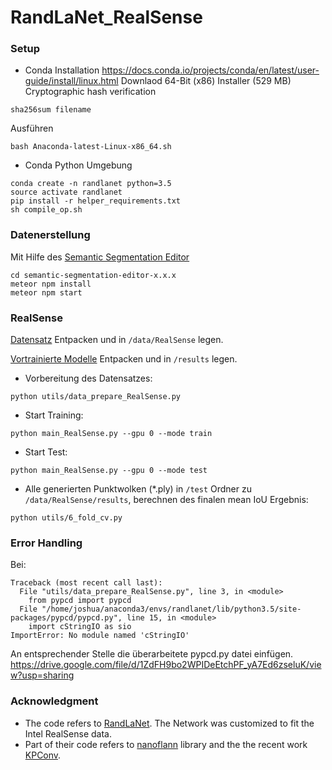 # RandLaNet_RealSense

### Setup
 
- Conda Installation
https://docs.conda.io/projects/conda/en/latest/user-guide/install/linux.html
Downlaod 64-Bit (x86) Installer (529 MB)
Cryptographic hash verification
```
sha256sum filename
```
Ausführen
```
bash Anaconda-latest-Linux-x86_64.sh
```
- Conda Python Umgebung
```
conda create -n randlanet python=3.5
source activate randlanet
pip install -r helper_requirements.txt
sh compile_op.sh
```
### Datenerstellung
Mit Hilfe des <a href="https://github.com/Hitachi-Automotive-And-Industry-Lab/semantic-segmentation-editor">Semantic Segmentation Editor</a>
```
cd semantic-segmentation-editor-x.x.x
meteor npm install
meteor npm start
```
### RealSense
<a href="https://drive.google.com/drive/folders/15aaEMAotSZ8yBlIyjnopuvXhv9giM6xo?usp=sharing">Datensatz</a>
Entpacken und in `/data/RealSense` legen.

<a href="https://drive.google.com/drive/folders/15aaEMAotSZ8yBlIyjnopuvXhv9giM6xo?usp=sharing">Vortrainierte Modelle</a>
Entpacken und in `/results` legen.

- Vorbereitung des Datensatzes:
```
python utils/data_prepare_RealSense.py
```
- Start Training:
```
python main_RealSense.py --gpu 0 --mode train
```
- Start Test:
```
python main_RealSense.py --gpu 0 --mode test
```
- Alle generierten Punktwolken (*.ply) in `/test` Ordner zu `/data/RealSense/results`, berechnen des finalen mean IoU Ergebnis:
```
python utils/6_fold_cv.py
```

### Error Handling
Bei:
```
Traceback (most recent call last):
  File "utils/data_prepare_RealSense.py", line 3, in <module>
    from pypcd import pypcd 
  File "/home/joshua/anaconda3/envs/randlanet/lib/python3.5/site-packages/pypcd/pypcd.py", line 15, in <module>
    import cStringIO as sio
ImportError: No module named 'cStringIO'
```
An entsprechender Stelle die überarbeitete pypcd.py datei einfügen. https://drive.google.com/file/d/1ZdFH9bo2WPIDeEtchPF_yA7Ed6zseluK/view?usp=sharing

### Acknowledgment
-  The code refers to <a href="https://github.com/QingyongHu/RandLA-Net">RandLaNet</a>. The Network was customized to fit the Intel RealSense data.
-  Part of their code refers to <a href="https://github.com/jlblancoc/nanoflann">nanoflann</a> library and the the recent work <a href="https://github.com/HuguesTHOMAS/KPConv">KPConv</a>.
